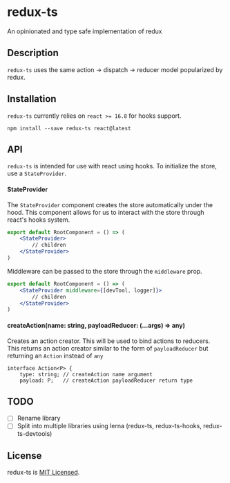 # redux-ts
An opinionated and type safe implementation of redux

## Description

`redux-ts` uses the same action -> dispatch -> reducer model popularized by
redux.

## Installation

`redux-ts` currently relies on `react >= 16.8` for hooks support. 

`npm install --save redux-ts react@latest`

## API

`redux-ts` is intended for use with react using hooks. To initialize the store, use
a `StateProvider`.

#### StateProvider

The `StateProvider` component creates the store automatically under the hood. 
This component allows for us to interact with the store through react's hooks system.

```jsx
export default RootComponent = () => (
    <StateProvider>
        // children
    </StateProvider>
)
```

Middleware can be passed to the store through the `middleware` prop.

```jsx
export default RootComponent = () => (
    <StateProvider middleware={[devTool, logger]}>
        // children
    </StateProvider>
)
```

#### createAction(name: string, payloadReducer: (...args) => any)

Creates an action creator. This will be used to bind actions to reducers.  
This returns an action creator similar to the form of `payloadReducer` but 
returning an `Action` instead of `any`

```
interface Action<P> {
    type: string; // createAction name argument
    payload: P;   // createAction payloadReducer return type
```


## TODO
- [ ] Rename library
- [ ] Split into multiple libraries using lerna (redux-ts, redux-ts-hooks, redux-ts-devtools)

## License

redux-ts is [MIT Licensed](https://github.com/nulliel/redux-ts/blob/master/LICENSE).